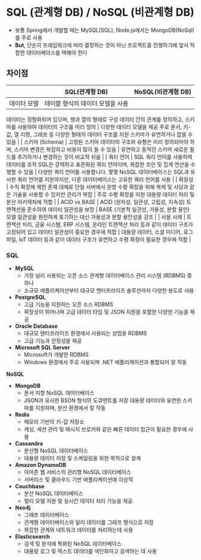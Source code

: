 # SQL (관계형 DB) / NoSQL (비관계형 DB)

- 보통 Spring에서 개발할 때는 MySQL(SQL), Node.js에서는 MongoDB(NoSql)를 주로 사용
- **But**, 단순히 프레임워크에 따라 결정하는 것이 아닌 프로젝트를 진행하기에 앞서 적합한 데이터베이스를 택해야 한다

## 차이점

|  | SQL(관계형 DB) | NoSQL(비관계형 DB) |
| --- | --- | --- |
| 데이터 모델 | 테이블 형식의 데이터 모델을 사용
데이터는 정형화되어 있으며, 행과 열의 형태로 구성
데이터 간의 관계를 정의하고, 스키마를 사용하여 데이터의 구조를 미리 정의 | 다양한 데이터 모델을 제공
주로 문서, 키-값, 열 지향, 그래프 등 다양한 형태의 데이터 구조를 지원
스키마가 유연하거나 없을 수 있음 |
| 스키마 (Schema) | 고정된 스키마
데이터의 구조와 유형은 미리 정의되어야 하며, 스키마 변경은 복잡하고 비용이 많이 들 수 있음 | 유연하고 동적인 스키마
새로운 필드를 추가하거나 변경하는 것이 비교적 쉬움 |
| 쿼리 언어 | SQL 쿼리 언어를 사용하여 데이터를 조작
SQL은 강력하고 표준화된 쿼리 언어이며, 복잡한 조인 및 집계 연산을 수행할 수 있음 | 다양한 쿼리 언어를 사용합니다. 몇몇 NoSQL 데이터베이스는 SQL과 유사한 쿼리 언어를 지원하지만, 다른 데이터베이스는 고유한 쿼리 언어를 사용 |
| 확장성 | 수직 확장에 제한 존재
대체로 단일 서버에서 운영
수평 확장을 위해 복제 및 샤딩과 같은 기술을 사용할 수 있지만 관리가 복잡 | 주로 수평 확장을 지원
대용량 데이터 처리 및 분산 아키텍처에 적합 |
| ACID vs BASE | ACID (원자성, 일관성, 고립성, 지속성) 트랜잭션을 준수하여 데이터 일관성을 보장 | BASE (기본적 일관성, 가용성, 분할 용인) 모델
일관성을 완전하게 포기하는 대신 가용성과 분할 용인성을 강조 |
| 사용 사례 | 트랜잭션 처리, 금융 시스템, ERP 시스템, 온라인 트랜잭션 처리 등과 같이 데이터 구조가 고정되어 있고 데이터 일관성이 중요한 경우에 적합 | 대용량 데이터, 소셜 미디어, 로그 파일, IoT 데이터 등과 같이 데이터 구조가 유연하고 수평 확장이 필요한 경우에 적합 |

### SQL

- **MySQL**
    - 가장 널리 사용되는 오픈 소스 관계형 데이터베이스 관리 시스템 (RDBMS) 중 하나
    - 소규모 애플리케이션부터 대규모 엔터프라이즈 솔루션까지 다양한 용도로 사용
- **PostgreSQL**
    - 고급 기능을 지원하는 오픈 소스 RDBMS
    - 확장성이 뛰어나며 고급 데이터 타입 및 JSON 지원을 포함한 다양한 기능을 제공
- **Oracle Database**
    - 대규모 엔터프라이즈 환경에서 사용되는 상업용 RDBMS
    - 고급 기능과 안정성을 제공
- **Microsoft SQL Server**
    - Microsoft가 개발한 RDBMS
    - Windows 환경에서 주로 사용되며 .NET 애플리케이션과 통합되어 잘 작동

**NoSQL**

- **MongoDB**
    - 문서 지향 NoSQL 데이터베이스
    - JSON과 유사한 BSON 형식의 도큐먼트를 저장
    대용량 데이터와 유연한 스키마를 지원하며, 분산 환경에서 잘 작동
- **Redis**
    - 메모리 기반의 키-값 저장소
    - 캐싱, 세션 관리 및 메시지 브로커와 같은 빠른 데이터 접근이 필요한 경우에 사용
- **Cassandra**
    - 분산형 NoSQL 데이터베이스
    - 대용량 데이터 저장 및 스케일링을 위한 목적으로 설계
- **Amazon DynamoDB**
    - 아마존 웹 서비스의 관리형 NoSQL 데이터베이스
    - 서버리스 및 클라우드 기반 애플리케이션에 이상적
- **Couchbase**
    - 분산 NoSQL 데이터베이스
    - 멀티 모델 지원 및 실시간 데이터 처리 기능을 제공
- **Neo4j**
    - 그래프 데이터베이스
    - 관계형 데이터베이스와 달리 데이터를 그래프 형식으로 저장
    - 복잡한 관계와 네트워크 데이터를 처리하는데 사용
- **Elasticsearch**
    - 검색 및 분석에 특화된 NoSQL 데이터베이스
    - 대용량 로그 및 텍스트 데이터를 색인화하고 검색하는 데 사용
